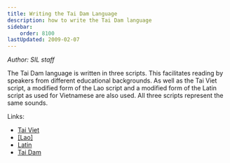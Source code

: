```yaml
---
title: Writing the Tai Dam Language
description: how to write the Tai Dam language
sidebar:
    order: 8100
lastUpdated: 2009-02-07
---
```


_Author: SIL staff_

The Tai Dam language is written in three scripts. This facilitates reading by speakers from different educational backgrounds. As well as the Tai Viet script, a modified form of the Lao script and a modified form of the Latin script as used for Vietnamese are also used. All three scripts represent the same sounds.

Links:

* [Tai Viet](writingsystems.info/scrlang/script-tavt)
* <u>[Lao]</u>
* [Latin](writingsystems.info/scrlang/script-latn)
* [Tai Dam](writingsystems.info/scrlang/lang-blt)